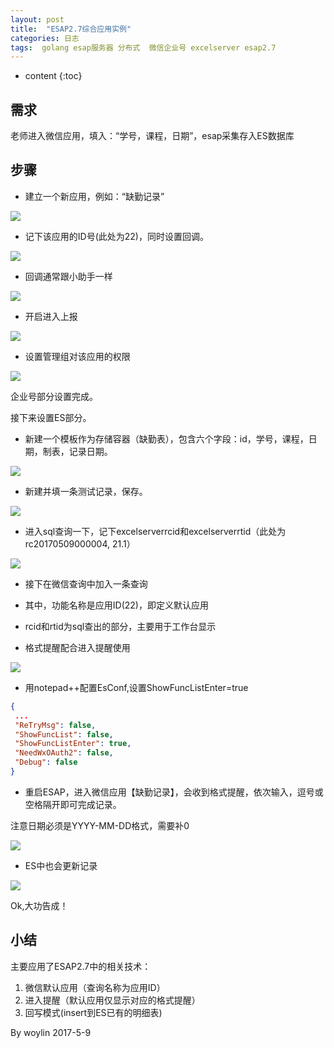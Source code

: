 ```yaml
---
layout: post
title:  "ESAP2.7综合应用实例"
categories: 日志
tags:  golang esap服务器 分布式  微信企业号 excelserver esap2.7
---
```


* content
{:toc}

## 需求
老师进入微信应用，填入：“学号，课程，日期”，esap采集存入ES数据库

## 步骤
* 建立一个新应用，例如：“缺勤记录”

![](/img/log10-1.png)

* 记下该应用的ID号(此处为22)，同时设置回调。

![](/img/log10-2.png)

* 回调通常跟小助手一样

![](/img/log10-3.png)

* 开启进入上报

![](/img/log10-4.png)

* 设置管理组对该应用的权限

![](/img/log10-5.png)

企业号部分设置完成。

接下来设置ES部分。

* 新建一个模板作为存储容器（缺勤表），包含六个字段：id，学号，课程，日期，制表，记录日期。

![](/img/log10-6.png)

* 新建并填一条测试记录，保存。

![](/img/log10-7.png)

* 进入sql查询一下，记下excelserverrcid和excelserverrtid（此处为rc20170509000004, 21.1）

![](/img/log10-8.png)

* 接下在微信查询中加入一条查询

 * 其中，功能名称是应用ID(22)，即定义默认应用

 * rcid和rtid为sql查出的部分，主要用于工作台显示

 * 格式提醒配合进入提醒使用

![](/img/log10-9.png)

* 用notepad++配置EsConf,设置ShowFuncListEnter=true

```json
{
 ...
 "ReTryMsg": false,
 "ShowFuncList": false,
 "ShowFuncListEnter": true,
 "NeedWxOAuth2": false,
 "Debug": false
}
```

* 重启ESAP，进入微信应用【缺勤记录】，会收到格式提醒，依次输入，逗号或空格隔开即可完成记录。

注意日期必须是YYYY-MM-DD格式，需要补0

![](/img/log10-10.png)

* ES中也会更新记录

![](/img/log10-11.png)

Ok,大功告成！

## 小结
主要应用了ESAP2.7中的相关技术：

1. 微信默认应用（查询名称为应用ID）
2. 进入提醒（默认应用仅显示对应的格式提醒）
3. 回写模式(insert到ES已有的明细表)

By woylin 
2017-5-9
